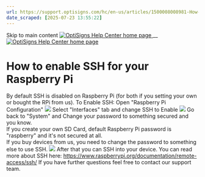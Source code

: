 ```yaml
---
url: https://support.optisigns.com/hc/en-us/articles/1500008008981-How-to-enable-SSH-for-your-Raspberry-Pi
date_scraped: [2025-07-23 13:55:22]
---
```


Skip to main content
[ ![OptiSigns Help Center home page](/hc/theming_assets/01HZKNYSEQ6GRC01C0J27PZ3RC) ](/hc/en-us "Home")
__
[ ![OptiSigns Help Center home page](/hc/theming_assets/01HZKNYSEQ6GRC01C0J27PZ3RC) ](/hc/en-us "Home")
#  How to enable SSH for your Raspberry Pi 
By default SSH is disabled on Raspberry Pi (for both if you setting your own or bought the RPi from us).
To Enable SSH:
Open "Raspberry Pi Configuration"
[![](/hc/article_attachments/1500011889561)](/hc/article_attachments/1500011889561)
Select "Interfaces" tab and change SSH to Enable
[![](/hc/article_attachments/1500011889661)](/hc/article_attachments/1500011889661)
Go back to "System" and Change your password to something secured and you know.  
If you create your own SD Card, default Raspberry Pi password is "raspberry" and it's not secured at all.  
If you buy devices from us, you need to change the password to something else to use SSH.
[![](/hc/article_attachments/1500011611442)](/hc/article_attachments/1500011611442)
After that you can SSH into your device.
You can read more about SSH here:
<https://www.raspberrypi.org/documentation/remote-access/ssh/>
If you have further questions feel free to contact our support team.

